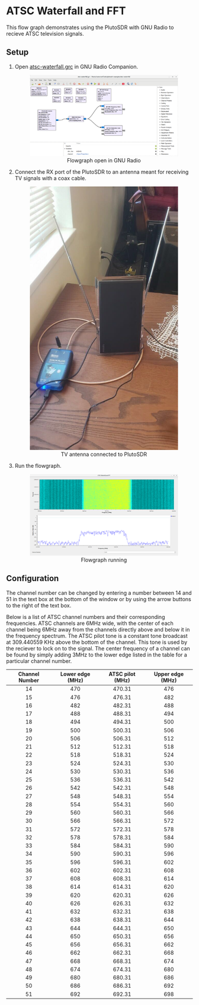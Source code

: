 # ATSC Waterfall and FFT

This flow graph demonstrates using the PlutoSDR with GNU Radio to recieve ATSC television signals.

## Setup

1. Open [atsc-waterfall.grc](atsc-waterfall.grc) in GNU Radio Companion.

    <figure style="text-align: center;">
        <img src="flowgraph.png" alt="flowgraph" />
        <figcaption>
        Flowgraph open in GNU Radio
        </figcaption>
    </figure>

1. Connect the RX port of the PlutoSDR to an antenna meant for receiving TV signals with a coax cable.

    <figure style="text-align: center;">
        <img src="hardware-setup.jpg" alt="sdr and antenna" />
        <figcaption>
        TV antenna connected to PlutoSDR
        </figcaption>
    </figure>

1. Run the flowgraph.

    <figure style="text-align: center;">
        <img src="atsc-waterfall.png" alt="waterfall and fft" />
        <figcaption>
        Flowgraph running
        </figcaption>
    </figure>

## Configuration

The channel number can be changed by entering a number between 14 and 51 in the text box at the bottom of the window or by using the arrow buttons to the right of the text box.

Below is a list of ATSC channel numbers and their corresponding frequencies. ATSC channels are 6MHz wide, with the center of each channel being 6MHz away from the channels directly above and below it in the frequency spectrum. The ATSC pilot tone is a constant tone broadcast at 309.440559 KHz above the bottom of the channel. This tone is used by the reciever to lock on to the signal. The center frequency of a channel can be found by simply adding 3MHz to the lower edge listed in the table for a particular channel number.

| Channel Number| Lower edge (MHz) | ATSC pilot (MHz) | Upper edge (MHz) |
|:-: | :-: | :-: | :-: |
|14 | 470 | 470.31 | 476 |
|15 | 476 | 476.31 | 482 |
|16 | 482 | 482.31 | 488 |
|17 | 488 | 488.31 | 494 |
|18 | 494 | 494.31 | 500 |
|19 | 500 | 500.31 | 506 |
|20 | 506 | 506.31 | 512 |
|21 | 512 | 512.31 | 518 |
|22 | 518 | 518.31 | 524 |
|23 | 524 | 524.31 | 530 |
|24 | 530 | 530.31 | 536 |
|25 | 536 | 536.31 | 542 |
|26 | 542 | 542.31 | 548 |
|27 | 548 | 548.31 | 554 |
|28 | 554 | 554.31 | 560 |
|29 | 560 | 560.31 | 566 |
|30 | 566 | 566.31 | 572 |
|31 | 572 | 572.31 | 578 |
|32 | 578 | 578.31 | 584 |
|33 | 584 | 584.31 | 590 |
|34 | 590 | 590.31 | 596 |
|35 | 596 | 596.31 | 602 |
|36 | 602 | 602.31 | 608 |
|37 | 608 | 608.31 | 614 |
|38 | 614 | 614.31 | 620 |
|39 | 620 | 620.31 | 626 |
|40 | 626 | 626.31 | 632 |
|41 | 632 | 632.31 | 638 |
|42 | 638 | 638.31 | 644 |
|43 | 644 | 644.31 | 650 |
|44 | 650 | 650.31 | 656 |
|45 | 656 | 656.31 | 662 |
|46 | 662 | 662.31 | 668 |
|47 | 668 | 668.31 | 674 |
|48 | 674 | 674.31 | 680 |
|49 | 680 | 680.31 | 686 |
|50 | 686 | 686.31 | 692 |
|51 | 692 | 692.31 | 698 |
